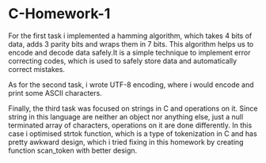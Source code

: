 # C-Homework-1
For the first task i implemented a hamming algorithm, which takes 4 bits of data, adds 3 parity bits and wraps them in 7 bits. This algorithm helps us to encode and
decode data safely.It is a simple technique to implement error correcting codes, which is used to safely store data and automatically correct mistakes.

As for the second task, i wrote UTF-8 encoding, where i would encode and print some ASCII characters.

Finally, the third task was focused on strings in C and operations on it. Since string in this language are neither an object nor anything else, just a null terminated
array of characters, operations on it are done differently. In this case i optimised strtok function, which is a type of tokenization in C and has pretty awkward design,
which i tried fixing in this homework by creating function scan_token with better design.

